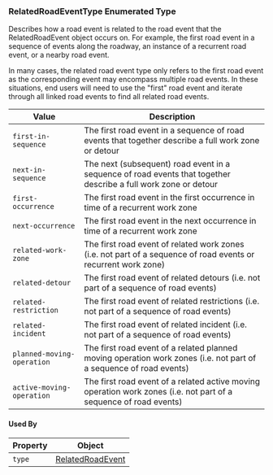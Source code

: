 ### RelatedRoadEventType Enumerated Type
Describes how a road event is related to the road event that the RelatedRoadEvent object occurs on. For example, the first road event in a sequence of events along the roadway, an instance of a recurrent road event, or a nearby road event. 

In many cases, the related road event type only refers to the first road event as the corresponding event may encompass multiple road events.  In these situations, end users will need to use the "first" road event and iterate through all linked road events to find all related road events.

Value | Description
--- | ---
`first-in-sequence` | The first road event in a sequence of road events that together describe a full work zone or detour
`next-in-sequence` | The next (subsequent) road event in a sequence of road events that together describe a full work zone or detour
`first-occurrence` | The first road event in the first occurrence in time of a recurrent work zone
`next-occurrence` | The first road event in the next occurrence in time of a recurrent work zone
`related-work-zone` | The first road event of related work zones (i.e. not part of a sequence of road events or recurrent work zone)
`related-detour` | The first road event of related detours (i.e. not part of a sequence of road events)
`related-restriction` | The first road event of related restrictions (i.e. not part of a sequence of road events)
`related-incident` | The first road event of related incident (i.e. not part of a sequence of road events)
`planned-moving-operation` | The first road event of a related planned moving operation work zones (i.e. not part of a sequence of road events)
`active-moving-operation` | The first road event of a related active moving operation work zones (i.e. not part of a sequence of road events)

#### Used By
Property | Object
--- | ---
`type` | [RelatedRoadEvent](/spec-content/objects/RelatedRoadEvent.md)
